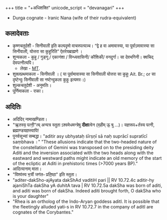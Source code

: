 +++
title = "+अधिशक्ति"
unicode_script = "devanagari"
+++

- Durga cognate - Iranic Nana (wife of their rudra-equivalent)

## कलादेवताः
- कृष्णचतुर्दशी - सिनीवाली इति कल्पदृमो वाचस्पत्यञ्च। “द्वे ह वा अमावास्या, या पूर्वाऽमावास्या सा सिनीवाली, योत्तरा सा कुहूरिति” ऐतरेयब्राह्मणे ।
- शून्यकला - कुहू / गुङ्गू / एकानंशा / विन्ध्यवासिनी/ कौशिकी/ वनदुर्गा। सा देवभगिनी। क्वचिद् देवपत्नीत्यपि।
  - लेखा - [MT](https://manasataramgini.wordpress.com/2006/11/01/ekanamsha-in-nastika-myth-making-and-implications-for-astika-paurano-tantric-history/amp/?__twitter_impression=true).
- शुक्लप्रथमाकला - सिनीवाली । ( या पूर्वामावास्या सा सिनीवाली योत्तरा सा कुहूः Ait. Br.; or सा दृष्टेन्दुः सिनीवाली सा नष्टेन्दुकला कुहूः इत्यमरः।)
- शुल्कचतुर्दशी - अनुमतिः।
- पूर्णिमाकला - राका।

## अदितिः
- अदिदिर् नामाखण्डिता।
- "ऋ॒तस्य॒ पत्नी॒"त्य् अन्यत्र स्तुता ऽश्वमेधमन्त्रेषु **दीक्षा**त्वेन (म॒हीम् ऊ॒ षु …)। यज्ञरूप+र्तस्य पत्नी, ब्रह्माण्डयज्ञस्यापि!
- पुनर्वसूभ्यां सम्बद्धा। "aditir asy ubhyataḥ śīrṣṇī sā naḥ suprācī supratīcī saṃbhava ।" "These allusions indicate that the two-headed nature of the constellation of Gemini was transposed on to the presiding deity Aditi and the inversion associated with the two heads along with the eastward and westward paths might indicate an old memory of the start of the ecliptic at Aditi in prehistoric times (\>7000 years BP)."
- आदित्यानाम् माता।
- "विश्व॑स्य भ॒र्त्री जग॑तᳶ प्रति॒ष्ठा" इति स्तुता।
- "aditer-dakSho-ajAyata dakShAd vaditiH pari || RV 10.72.4c  aditir-hy ajaniShTa dakSha yA duhitA tava | RV 10.72.5a dakSha was born of aditi, and aditi was born of dakSha. Indeed aditi
  brought forth, O dakSha who is your daughter"
- "Rhea is an ortholog of the Indo-Aryan goddess aditI. It is possible that the fleetingly alluded yati-s in RV 10.72.7 in the company of aditI are cognates of the Corybantes."
